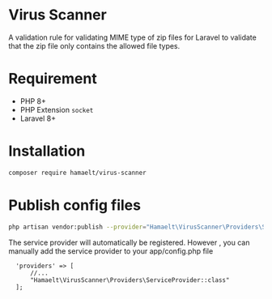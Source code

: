 Virus Scanner
==========


A validation rule for validating MIME type of zip files for Laravel to validate that the zip file only contains the allowed file types.


# Requirement

- PHP 8+
- PHP Extension `socket`
- Laravel 8+

# Installation

```bash
composer require hamaelt/virus-scanner
```

# Publish config files
```bash
php artisan vendor:publish --provider="Hamaelt\VirusScanner\Providers\ServiceProvider"
```

The service provider will automatically be registered.
However , you can manually add the service provider to your app/config.php file

``` 
  'providers' => [
      //...
      "Hamaelt\VirusScanner\Providers\ServiceProvider::class"
  ];

```
